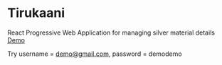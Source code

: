 # Tirukaani
React Progressive Web Application for managing silver material details
[Demo](https://tirukaani.netlify.app/)

Try username = demo@gmail.com, password = demodemo

